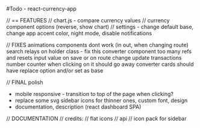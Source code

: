 #Todo - react-currency-app

// == FEATURES
// chart.js - compare currency values
// currency component options (reverse, show chart)
// settings - change default base, change app accent color, night mode, disable notifications

// FIXES
animations components dont work (in out, when changing route)
search relays on holder class - fix this
converter component too many refs and resets input value on save or on route change
update transactions number counter when clicking on it should go away
converter cards should have replace option and/or set as base

// FINAL polish

- mobile responsive - transition to top of the page when clicking?
- replace some svg sidebar icons for thinner ones, custom font, design
- documentation, description (react dashboard SPA)

// DOCUMENTATION
// credits:
// flat icons
// api
// icon pack for sidebar

